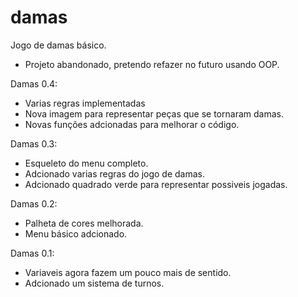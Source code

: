 # damas
Jogo de damas básico.

- Projeto abandonado, pretendo refazer no futuro usando OOP.

Damas 0.4:
  - Varias regras implementadas
  - Nova imagem para representar peças que se tornaram damas.
  - Novas funções adcionadas para melhorar o código.

Damas 0.3:
  - Esqueleto do menu completo.
  - Adcionado varias regras do jogo de damas.
  - Adcionado quadrado verde para representar possiveis jogadas.

Damas 0.2:
  - Palheta de cores melhorada.
  - Menu básico adcionado.


Damas 0.1:
  - Variaveis agora fazem um pouco mais de sentido.
  - Adcionado um sistema de turnos.
